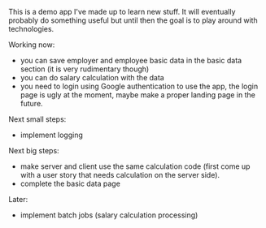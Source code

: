 This is a demo app I've made up to learn new stuff. It will eventually probably do something useful but until then the goal is to play around with technologies.

Working now:
 - you can save employer and employee basic data in the basic data section (it is very rudimentary though)
 - you can do salary calculation with the data
 - you need to login using Google authentication to use the app, the login page is ugly at the moment, maybe make a proper landing page in the future.

Next small steps:
 - implement logging

Next big steps:
 - make server and client use the same calculation code (first come up with a user story that needs calculation on the server side).
 - complete the basic data page

Later:
 - implement batch jobs (salary calculation processing)